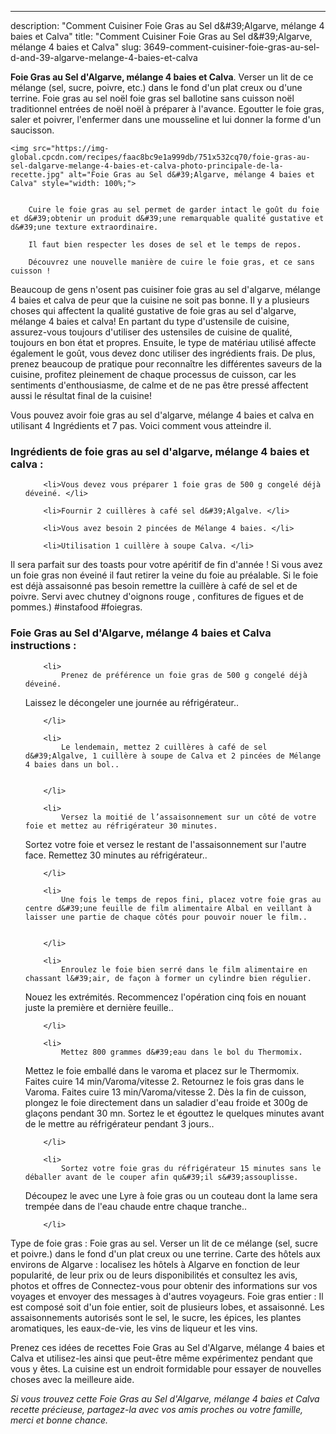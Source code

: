 ---
description: "Comment Cuisiner Foie Gras au Sel d&amp;#39;Algarve, mélange 4 baies et Calva"
title: "Comment Cuisiner Foie Gras au Sel d&amp;#39;Algarve, mélange 4 baies et Calva"
slug: 3649-comment-cuisiner-foie-gras-au-sel-d-and-39-algarve-melange-4-baies-et-calva

<p>
	<strong>Foie Gras au Sel d&#39;Algarve, mélange 4 baies et Calva</strong>. 
	Verser un lit de ce mélange (sel, sucre, poivre, etc.) dans le fond d&#39;un plat creux ou d&#39;une terrine. Foie gras au sel noël foie gras sel ballotine sans cuisson noël traditionnel entrées de noël noël à préparer à l&#39;avance. Egoutter le foie gras, saler et poivrer, l&#39;enfermer dans une mousseline et lui donner la forme d&#39;un saucisson.
</p>
<p>
	
	<img src="https://img-global.cpcdn.com/recipes/faac8bc9e1a999db/751x532cq70/foie-gras-au-sel-dalgarve-melange-4-baies-et-calva-photo-principale-de-la-recette.jpg" alt="Foie Gras au Sel d&#39;Algarve, mélange 4 baies et Calva" style="width: 100%;">
	
	
		Cuire le foie gras au sel permet de garder intact le goût du foie et d&#39;obtenir un produit d&#39;une remarquable qualité gustative et d&#39;une texture extraordinaire.
	
		Il faut bien respecter les doses de sel et le temps de repos.
	
		Découvrez une nouvelle manière de cuire le foie gras, et ce sans cuisson !
	
</p>

Beaucoup de gens n'osent pas cuisiner foie gras au sel d&#39;algarve, mélange 4 baies et calva de peur que la cuisine ne soit pas bonne. Il y a plusieurs choses qui affectent la qualité gustative de foie gras au sel d&#39;algarve, mélange 4 baies et calva! En partant du type d'ustensile de cuisine, assurez-vous toujours d'utiliser des ustensiles de cuisine de qualité, toujours en bon état et propres. Ensuite, le type de matériau utilisé affecte également le goût, vous devez donc utiliser des ingrédients frais. De plus, prenez beaucoup de pratique pour reconnaître les différentes saveurs de la cuisine, profitez pleinement de chaque processus de cuisson, car les sentiments d'enthousiasme, de calme et de ne pas être pressé affectent aussi le résultat final de la cuisine!

<!--inarticleads1-->

Vous pouvez avoir foie gras au sel d&#39;algarve, mélange 4 baies et calva en utilisant 4 Ingrédients et 7 pas. Voici comment vous atteindre il.

<h3>Ingrédients de foie gras au sel d&#39;algarve, mélange 4 baies et calva :</h3>

<ol>
	
		<li>Vous devez vous préparer 1 foie gras de 500 g congelé déjà déveiné. </li>
	
		<li>Fournir 2 cuillères à café sel d&#39;Algalve. </li>
	
		<li>Vous avez besoin 2 pincées de Mélange 4 baies. </li>
	
		<li>Utilisation 1 cuillère à soupe Calva. </li>
	
</ol>

Il sera parfait sur des toasts pour votre apéritif de fin d&#39;année ! Si vous avez un foie gras non éveiné il faut retirer la veine du foie au préalable. Si le foie est déjà assaisonné pas besoin remettre la cuillère à café de sel et de poivre. Servi avec chutney d&#39;oignons rouge , confitures de figues et de pommes.) #instafood #foiegras. 

<!--inarticleads2-->

<h3>Foie Gras au Sel d&#39;Algarve, mélange 4 baies et Calva instructions :</h3>

<ol>
	
		<li>
			Prenez de préférence un foie gras de 500 g congelé déjà déveiné.
Laissez le décongeler une journée au réfrigérateur..
			
			
		</li>
	
		<li>
			Le lendemain, mettez 2 cuillères à café de sel d&#39;Algalve, 1 cuillère à soupe de Calva et 2 pincées de Mélange 4 baies dans un bol..
			
			
		</li>
	
		<li>
			Versez la moitié de l’assaisonnement sur un côté de votre foie et mettez au réfrigérateur 30 minutes.
Sortez votre foie et versez le restant de l&#39;assaisonnement sur l&#39;autre face.
Remettez 30 minutes au réfrigérateur..
			
			
		</li>
	
		<li>
			Une fois le temps de repos fini, placez votre foie gras au centre d&#39;une feuille de film alimentaire Albal en veillant à laisser une partie de chaque côtés pour pouvoir nouer le film..
			
			
		</li>
	
		<li>
			Enroulez le foie bien serré dans le film alimentaire en chassant l&#39;air, de façon à former un cylindre bien régulier.
Nouez les extrémités.
Recommencez l&#39;opération cinq fois en nouant juste la première et dernière feuille..
			
			
		</li>
	
		<li>
			Mettez 800 grammes d&#39;eau dans le bol du Thermomix.
Mettez le foie emballé dans le varoma et placez sur le Thermomix.
Faites cuire 14 min/Varoma/vitesse 2.
Retournez le fois gras dans le Varoma.
Faites cuire 13 min/Varoma/vitesse 2.
Dès la fin de cuisson, plongez le foie directement dans un saladier d&#39;eau froide et 300g de glaçons pendant 30 mn.
Sortez le et égouttez le quelques minutes avant de le mettre au réfrigérateur pendant 3 jours..
			
			
		</li>
	
		<li>
			Sortez votre foie gras du réfrigérateur 15 minutes sans le déballer avant de le couper afin qu&#39;il s&#39;assouplisse.
Découpez le avec une Lyre à foie gras ou un couteau dont la lame sera trempée dans de l&#39;eau chaude entre chaque tranche..
			
			
		</li>
	
</ol>

Type de foie gras : Foie gras au sel. Verser un lit de ce mélange (sel, sucre et poivre.) dans le fond d&#39;un plat creux ou une terrine. Carte des hôtels aux environs de Algarve : localisez les hôtels à Algarve en fonction de leur popularité, de leur prix ou de leurs disponibilités et consultez les avis, photos et offres de Connectez-vous pour obtenir des informations sur vos voyages et envoyer des messages à d&#39;autres voyageurs. Foie gras entier : Il est composé soit d&#39;un foie entier, soit de plusieurs lobes, et assaisonné. Les assaisonnements autorisés sont le sel, le sucre, les épices, les plantes aromatiques, les eaux-de-vie, les vins de liqueur et les vins. 

<!--inarticleads1-->

<p>
Prenez ces idées de recettes Foie Gras au Sel d&#39;Algarve, mélange 4 baies et Calva et utilisez-les ainsi que peut-être même expérimentez pendant que vous y êtes. La cuisine est un endroit formidable pour essayer de nouvelles choses avec la meilleure aide.
</p>

<p>
<i>Si vous trouvez cette Foie Gras au Sel d&#39;Algarve, mélange 4 baies et Calva recette précieuse, partagez-la avec vos amis proches ou votre famille, merci et bonne chance.</i>
</p>
